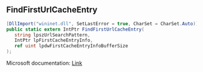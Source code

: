 ## FindFirstUrlCacheEntry

```csharp
[DllImport("wininet.dll", SetLastError = true, CharSet = CharSet.Auto)]
public static extern IntPtr FindFirstUrlCacheEntry(
   string lpszUrlSearchPattern,
   IntPtr lpFirstCacheEntryInfo,
   ref uint lpdwFirstCacheEntryInfoBufferSize
);
```

Microsoft documentation: [Link](https://docs.microsoft.com/en-us/windows/win32/api/wininet/nf-wininet-findfirsturlcacheentrya)
